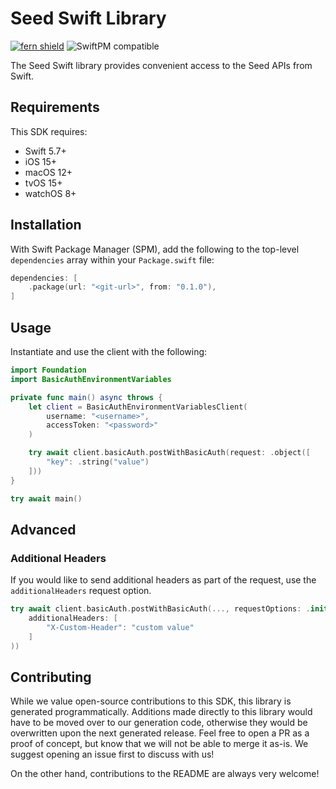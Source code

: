 # Seed Swift Library

[![fern shield](https://img.shields.io/badge/%F0%9F%8C%BF-Built%20with%20Fern-brightgreen)](https://buildwithfern.com?utm_source=github&utm_medium=github&utm_campaign=readme&utm_source=Seed%2FSwift)
![SwiftPM compatible](https://img.shields.io/badge/SwiftPM-compatible-orange.svg)

The Seed Swift library provides convenient access to the Seed APIs from Swift.

## Requirements

This SDK requires:
- Swift 5.7+
- iOS 15+
- macOS 12+
- tvOS 15+
- watchOS 8+

## Installation

With Swift Package Manager (SPM), add the following to the top-level `dependencies` array within your `Package.swift` file:

```swift
dependencies: [
    .package(url: "<git-url>", from: "0.1.0"),
]
```

## Usage

Instantiate and use the client with the following:

```swift
import Foundation
import BasicAuthEnvironmentVariables

private func main() async throws {
    let client = BasicAuthEnvironmentVariablesClient(
        username: "<username>",
        accessToken: "<password>"
    )

    try await client.basicAuth.postWithBasicAuth(request: .object([
        "key": .string("value")
    ]))
}

try await main()
```

## Advanced

### Additional Headers

If you would like to send additional headers as part of the request, use the `additionalHeaders` request option.

```swift
try await client.basicAuth.postWithBasicAuth(..., requestOptions: .init(
    additionalHeaders: [
        "X-Custom-Header": "custom value"
    ]
))
```

## Contributing

While we value open-source contributions to this SDK, this library is generated programmatically.
Additions made directly to this library would have to be moved over to our generation code,
otherwise they would be overwritten upon the next generated release. Feel free to open a PR as
a proof of concept, but know that we will not be able to merge it as-is. We suggest opening
an issue first to discuss with us!

On the other hand, contributions to the README are always very welcome!